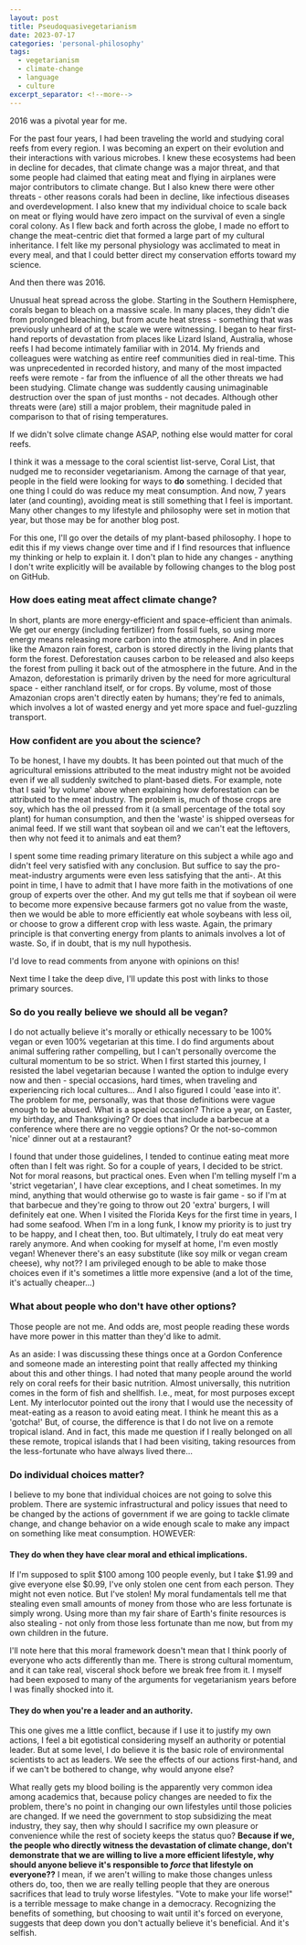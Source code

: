 ```yaml
---
layout: post
title: Pseudoquasivegetarianism
date: 2023-07-17
categories: 'personal-philosophy'
tags:
  - vegetarianism
  - climate-change
  - language
  - culture
excerpt_separator: <!--more-->
---
```


2016 was a pivotal year for me.
  
For the past four years, I  had been traveling the world and studying coral reefs from every region. I was becoming an expert on their evolution and their interactions with various microbes. I knew these ecosystems had been in decline for decades, that climate change was a major threat, and that some people had claimed that eating meat and flying in airplanes were major contributors to climate change.<!--more--> But I also knew there were other threats - other reasons corals had been in decline, like infectious diseases and overdevelopment. I also knew that my individual choice to scale back on meat or flying would have zero impact on the survival of even a single coral colony. As I flew back and forth across the globe, I made no effort to change the meat-centric diet that formed a large part of my cultural inheritance. I felt like my personal physiology was acclimated to meat in every meal, and that I could better direct my conservation efforts toward my science.

And then there was 2016.
  
Unusual heat spread across the globe. Starting in the Southern Hemisphere, corals began to bleach on a massive scale. In many places, they didn't die from prolonged bleaching, but from acute heat stress - something that was previously unheard of at the scale we were witnessing. I began to hear first-hand reports of devastation from places like Lizard Island, Australia, whose reefs I had become intimately familiar with in 2014. My friends and colleagues were watching as entire reef communities died in real-time. This was unprecedented in recorded history, and many of the most impacted reefs were remote - far from the influence of all the other threats we had been studying. Climate change was suddently causing unimaginable destruction over the span of just months - not decades. Although other threats were (are) still a major problem, their magnitude paled in comparison to that of rising temperatures.

If we didn't solve climate change ASAP, nothing else would matter for coral reefs. 

I think it was a message to the coral scientist list-serve, Coral List, that nudged me to reconsider vegetarianism. Among the carnage of that year, people in the field were looking for ways to **do** something. I decided that one thing I could do was reduce my meat consumption. And now, 7 years later (and counting), avoiding meat is still something that I feel is important. Many other changes to my lifestyle and philosophy were set in motion that year, but those may be for another blog post.

For this one, I'll go over the details of my plant-based philosophy. I hope to edit this if my views change over time and if I find resources that influence my thinking or help to explain it. I don't plan to hide any changes - anything I don't write explicitly will be available by following changes to the blog post on GitHub.

### How does eating meat affect climate change?

In short, plants are more energy-efficient and space-efficient than animals. We get our energy (including fertilizer) from fossil fuels, so using more energy means releasing more carbon into the atmosphere. And in places like the Amazon rain forest, carbon is stored directly in the living plants that form the forest. Deforestation causes carbon to be released and also keeps the forest from pulling it back out of the atmosphere in the future. And in the Amazon, deforestation is primarily driven by the need for more agricultural space - either ranchland itself, or for crops. By volume, most of those Amazonian crops aren't directly eaten by humans; they're fed to animals, which involves a lot of wasted energy and yet more space and fuel-guzzling transport. 

### How confident are you about the science?

To be honest, I have my doubts. It has been pointed out that much of the agricultural emissions attributed to the meat industry might not be avoided even if we all suddenly switched to plant-based diets. For example, note that I said 'by volume' above when explaining how deforestation can be attributed to the meat industry. The problem is, much of those crops are soy, which has the oil pressed from it (a small percentage of the total soy plant) for human consumption, and then the 'waste' is shipped overseas for animal feed. If we still want that soybean oil and we can't eat the leftovers, then why not feed it to animals and eat them?

I spent some time reading primary literature on this subject a while ago and didn't feel very satisfied with any conclusion. But suffice to say the pro-meat-industry arguments were even less satisfying that the anti-. At this point in time, I have to admit that I have more faith in the motivations of one group of experts over the other. And my gut tells me that if soybean oil were to become more expensive because farmers got no value from the waste, then we would be able to more efficiently eat whole soybeans with less oil, or choose to grow a different crop with less waste. Again, the primary principle is that converting energy from plants to animals involves a lot of waste. So, if in doubt, that is my null hypothesis.

I'd love to read comments from anyone with opinions on this!

Next time I take the deep dive, I'll update this post with links to those primary sources. 

### So do you really believe we should all be vegan?

I do not actually believe it's morally or ethically necessary to be 100% vegan or even 100% vegetarian at this time. I do find arguments about animal suffering rather compelling, but I can't personally overcome the cultural momentum to be so strict. When I first started this journey, I resisted the label vegetarian because I wanted the option to indulge every now and then - special occasions, hard times, when traveling and experiencing rich local cultures... And I also figured I could 'ease into it'. The problem for me, personally, was that those definitions were vague enough to be abused. What is a special occasion? Thrice a year, on Easter, my birthday, and Thanksgiving? Or does that include a barbecue at a conference where there are no veggie options? Or the not-so-common 'nice' dinner out at a restaurant?

I found that under those guidelines, I tended to continue eating meat more often than I felt was right. So for a couple of years, I decided to be strict. Not for moral reasons, but practical ones. Even when I'm telling myself I'm a 'strict vegetarian', I have clear exceptions, and I cheat sometimes. In my mind, anything that would otherwise go to waste is fair game - so if I'm at that barbecue and they're going to throw out 20 'extra' burgers, I will definitely eat one. When I visited the Florida Keys for the first time in years, I had some seafood. When I'm in a long funk, I know my priority is to just try to be happy, and I cheat then, too. But ultimately, I truly do eat meat very rarely anymore. And when cooking for myself at home, I'm even mostly vegan! Whenever there's an easy substitute (like soy milk or vegan cream cheese), why not?? I am privileged enough to be able to make those choices even if it's sometimes a little more expensive (and a lot of the time, it's actually cheaper...)

### What about people who don't have other options?

Those people are not me. And odds are, most people reading these words have more power in this matter than they'd like to admit.

As an aside: I was discussing these things once at a Gordon Conference and someone made an interesting point that really affected my thinking about this and other things. I had noted that many people around the world rely on coral reefs for their basic nutrition. Almost universally, this nutrition comes in the form of fish and shellfish. I.e., meat, for most purposes except Lent. My interlocutor pointed out the irony that I would use the necessity of meat-eating as a reason to avoid eating meat. I think he meant this as a 'gotcha!' But, of course, the difference is that I do not live on a remote tropical island. And in fact, this made me question if I really belonged on all these remote, tropical islands that I had been visiting, taking resources from the less-fortunate who have always lived there... 

### Do individual choices matter?

I believe to my bone that individual choices are not going to solve this problem. There are systemic infrastructural and policy issues that need to be changed by the actions of government if we are going to tackle climate change, and change behavior on a wide enough scale to make any impact on something like meat consumption. HOWEVER:

#### They do when they have clear moral and ethical implications. 

If I'm supposed to split $100 among 100 people evenly, but I take $1.99 and give everyone else $0.99, I've only stolen one cent from each person. They might not even notice. But I've stolen! My moral fundamentals tell me that stealing even small amounts of money from those who are less fortunate is simply wrong. Using more than my fair share of Earth's finite resources is also stealing - not only from those less fortunate than me now, but from my own children in the future.

I'll note here that this moral framework doesn't mean that I think poorly of everyone who acts differently than me. There is strong cultural momentum, and it can take real, visceral shock before we break free from it. I myself had been exposed to many of the arguments for vegetarianism years before I was finally shocked into it. 

#### They do when you're a leader and an authority.

This one gives me a little conflict, because if I use it to justify my own actions, I feel a  bit egotistical considering myself an authority or potential leader. But at some level, I do believe it is the basic role of environmental scientists to act as leaders. We see the effects of our actions first-hand, and if we can't be bothered to change, why would anyone else?

What really gets my blood boiling is the apparently very common idea among academics that, because policy changes are needed to fix the problem, there's no point in changing our own lifestyles until those policies are changed. If we need the government to stop subsidizing the meat industry, they say, then why should I sacrifice my own pleasure or convenience while the rest of society keeps the status quo? **Because if we, the people who directly witness the devastation of climate change, don't demonstrate that we are willing to live a more efficient lifestyle, why should anyone believe it's responsible to *force* that lifestyle on everyone??** I mean, if we aren't willing to make those changes unless others do, too, then we are really telling people that they are onerous sacrifices that lead to truly worse lifestyles. "Vote to make your life worse!" is a terrible message to make change in a democracy. Recognizing the benefits of something, but choosing to wait until it's forced on everyone, suggests that deep down you don't actually believe it's beneficial. And it's selfish.
